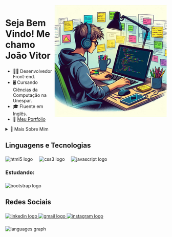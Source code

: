 <br clear="both">

<img align="right" height="350" src="imagens/img1-1280.jpg"/>

###

<h1 align="left">Seja Bem Vindo! Me chamo João Vitor</h1>

###

- 👨‍💻 Desenvolvedor Front-end.
- 🖥️ Cursando Ciências da Computação na Unespar.
- 🎓 Fluente em Inglês.
- 📓 [Meu Portfolio](https://joaovitordomingos.github.io/Portfolio/)
<details>
  <summary>🧑 Mais Sobre Mim</summary>
  <p>Me interessei por programação em 2020, realizando cursos na Alura de lógica de programação, desenvolvimento web, entre outros, a partir disto comecei a me aprofundar mais neste mundo.</p>
  <p>Atualmente curso Ciência da Computação na UNESPAR, Universidade Estadual do Paraná, estou no primeiro ano aprendendo a liguagem de programação C.</p>
  <p>Sou fluente em inglês, me formei na escola CNA, e realizei o Cambridge Exam em 2022, obtendo B2 como nota.</p>
  <p>Também já estudei sobre a Engine Unity, programando alguns jogos simples e aprendendo C#, sendo assim, possuo básicos conhecimentos sobre isto.</p>
  
</details>

###

<h2 align="left">Linguagens e Tecnologias</h2>

###

<div align="left">
  <img src="https://cdn.jsdelivr.net/gh/devicons/devicon/icons/html5/html5-original.svg" height="40" alt="html5 logo"  />
  <img width="12" />
  <img src="https://cdn.jsdelivr.net/gh/devicons/devicon/icons/css3/css3-original.svg" height="40" alt="css3 logo"  />
  <img width="12" />
  <img src="https://cdn.jsdelivr.net/gh/devicons/devicon/icons/javascript/javascript-original.svg" height="40" alt="javascript logo"  />
</div>

###

<h3 align="left">Estudando:</h3>

###

<div align="left">
  <img src="https://skillicons.dev/icons?i=bootstrap" height="40" alt="bootstrap logo"  />
</div>

###

<h2 align="left">Redes Sociais</h2>

###

<div align="left">
  <a href="https://www.linkedin.com/in/jo%C3%A3o-vitor-domingos-b3594826a/" target="_blank">
    <img src="https://raw.githubusercontent.com/maurodesouza/profile-readme-generator/master/src/assets/icons/social/linkedin/default.svg" width="52" height="40" alt="linkedin logo"  />
  </a>
  <a href="mailto:joaovitorcdomingos@gmail.com" target="_blank">
    <img src="https://raw.githubusercontent.com/maurodesouza/profile-readme-generator/master/src/assets/icons/social/gmail/default.svg" width="52" height="40" alt="gmail logo"  />
  </a>
  <a href="https://www.instagram.com/jvdomingoss/" target="_blank">
    <img src="https://raw.githubusercontent.com/maurodesouza/profile-readme-generator/master/src/assets/icons/social/instagram/default.svg" width="52" height="40" alt="instagram logo"  />
  </a>
</div>

###

<div align="left">
  <img src="https://github-readme-stats.vercel.app/api/top-langs?username=jvdomingos&locale=pt-br&hide_title=false&layout=compact&card_width=320&langs_count=5&theme=github_dark&hide_border=false&order=2" height="150" alt="languages graph"  />
</div>

###
